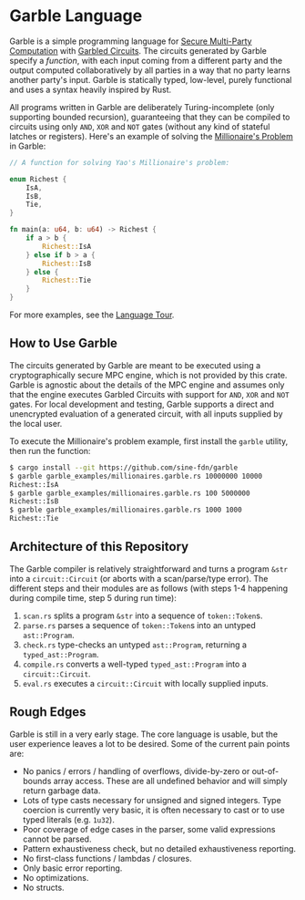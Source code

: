 # Garble Language

Garble is a simple programming language for [Secure Multi-Party Computation](https://en.wikipedia.org/wiki/Secure_multi-party_computation) with [Garbled Circuits](https://en.wikipedia.org/wiki/Garbled_circuit). The circuits generated by Garble specify a _function_, with each input coming from a different party and the output computed collaboratively by all parties in a way that no party learns another party's input. Garble is statically typed, low-level, purely functional and uses a syntax heavily inspired by Rust.

All programs written in Garble are deliberately Turing-incomplete (only supporting bounded recursion), guaranteeing that they can be compiled to circuits using only `AND`, `XOR` and `NOT` gates (without any kind of stateful latches or registers). Here's an example of solving the [Millionaire's Problem](https://en.wikipedia.org/wiki/Yao%27s_Millionaires%27_problem) in Garble:

```rust
// A function for solving Yao's Millionaire's problem:

enum Richest {
    IsA,
    IsB,
    Tie,
}

fn main(a: u64, b: u64) -> Richest {
    if a > b {
        Richest::IsA
    } else if b > a {
        Richest::IsB
    } else {
        Richest::Tie
    }
}
```

For more examples, see the [Language Tour](language_tour.md).

## How to Use Garble

The circuits generated by Garble are meant to be executed using a cryptographically secure MPC engine, which is not provided by this crate. Garble is agnostic about the details of the MPC engine and assumes only that the engine executes Garbled Circuits with support for `AND`, `XOR` and `NOT` gates. For local development and testing, Garble supports a direct and unencrypted evaluation of a generated circuit, with all inputs supplied by the local user.

To execute the Millionaire's problem example, first install the `garble` utility, then run the function:

```sh
$ cargo install --git https://github.com/sine-fdn/garble
$ garble garble_examples/millionaires.garble.rs 10000000 10000
Richest::IsA
$ garble garble_examples/millionaires.garble.rs 100 5000000
Richest::IsB
$ garble garble_examples/millionaires.garble.rs 1000 1000
Richest::Tie
```

## Architecture of this Repository

The Garble compiler is relatively straightforward and turns a program `&str` into a `circuit::Circuit` (or aborts with a scan/parse/type error). The different steps and their modules are as follows (with steps 1-4 happening during compile time, step 5 during run time):

  1. `scan.rs` splits a program `&str` into a sequence of `token::Token`s.
  2. `parse.rs` parses a sequence of `token::Token`s into an untyped `ast::Program`.
  3. `check.rs` type-checks an untyped `ast::Program`, returning a `typed_ast::Program`.
  4. `compile.rs` converts a well-typed `typed_ast::Program` into a `circuit::Circuit`.
  5. `eval.rs` executes a `circuit::Circuit` with locally supplied inputs.

## Rough Edges

Garble is still in a very early stage. The core language is usable, but the user experience leaves a lot to be desired. Some of the current pain points are:

  - No panics / errors / handling of overflows, divide-by-zero or out-of-bounds array access. These are all undefined behavior and will simply return garbage data.
  - Lots of type casts necessary for unsigned and signed integers. Type coercion is currently very basic, it is often necessary to cast or to use typed literals (e.g. `1u32`).
  - Poor coverage of edge cases in the parser, some valid expressions cannot be parsed.
  - Pattern exhaustiveness check, but no detailed exhaustiveness reporting.
  - No first-class functions / lambdas / closures.
  - Only basic error reporting.
  - No optimizations.
  - No structs.
